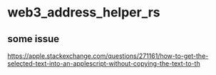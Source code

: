 # web3_address_helper_rs

## some issue

https://apple.stackexchange.com/questions/271161/how-to-get-the-selected-text-into-an-applescript-without-copying-the-text-to-th
